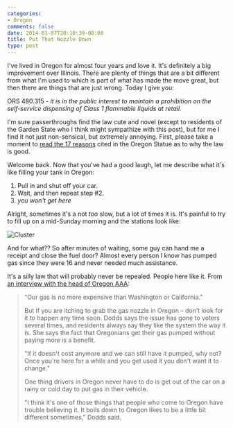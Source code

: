 ```yaml
---
categories:
- Oregon
comments: false
date: 2014-01-07T20:10:39-08:00
title: Put That Nozzle Down
type: post
---
```


I've lived in Oregon for almost four years and love it. It's definitely a big improvement
over Illinois. There are plenty of things that are a bit different from what I'm used to
which is part of what has made the move great, but then there are things that are just wrong.
Today I give you:

ORS 480.315 - _it is in the public interest to maintain a prohibition on the self-service dispensing of Class 1 flammable liquids at retail._

I'm sure passerthroughs find the law cute and novel (except to residents of the Garden State
who I think might sympathize with this post), but for me I find it not just non-sensical, but
extremely annoying.  First, please take a moment to [read the 17 reasons](http://www.oregonlaws.org/ors/480.315) cited in the Oregon
Statue as to why the law is good.

Welcome back. Now that you've had a good laugh, let me describe what it's like filling your tank in Oregon:

1. Pull in and shut off your car.
2. Wait, and then repeat step #2.
3. _you won't get here_

Alright, sometimes it's a not _too_ slow, but a lot of times it is. It's painful to try to fill up on a mid-Sunday morning and the stations
look like:

![Cluster](/oil-embargo.jpg)

And for what?? So after minutes of waiting, some guy can hand me a receipt and close the fuel door? Almost every person I know has
pumped gas since they were 16 and never needed much assistance.

It's a silly law that will probably never be repealed. People here like it. From [an interview with the head of Oregon AAA](http://www.ktvb.com/story/news/local/i-wonder/2014/06/27/11504621/):

>“Our gas is no more expensive than Washington or California."
>
>But if you are itching to grab the gas nozzle in Oregon – don’t look for it to happen any time soon. Dodds says the issue has gone to voters several times, and residents always say they like the system the way it is. She says the fact that Oregonians get their gas pumped without paying more is a benefit.
>
>“If it doesn't cost anymore and we can still have it pumped, why not? Once you're here for a while and you get used it you don't want it to change."
>
>One thing drivers in Oregon never have to do is get out of the car on a rainy or cold day to put gas in their vehicle.
>
>"I think it's one of those things that people who come to Oregon have trouble believing it. It boils down to Oregon likes to be a little bit different sometimes,” Dodds said.




